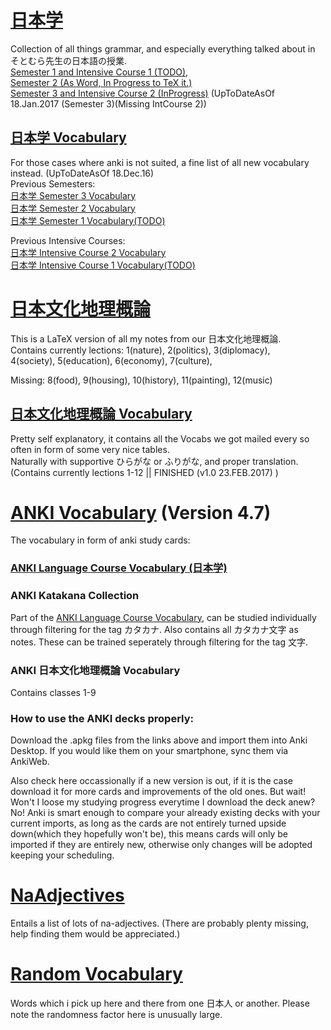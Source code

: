 # [日本学](/Semester3-and-IntensiveCourse2/Semester3IntCourse2Grammar.pdf)
Collection of all things grammar, and especially everything talked about in そとむら先生の日本語の授業.  
[Semester 1 and Intensive Course 1 (TODO)](/JaponicumSemester1.tex),  
[Semester 2 (As Word, In Progress to TeX it.)](/Semester2/Semester%202%20Japanese%20Grammar.pdf)  
[Semester 3 and Intensive Course 2 (InProgress)](/Semester3-and-IntensiveCourse2/Semester3IntCourse2Grammar.pdf) 
(UpToDateAsOf 18.Jan.2017 (Semester 3)(Missing IntCourse 2))  

## [日本学 Vocabulary](/Semester3-and-IntensiveCourse2/Semester3Vocabulary.pdf) 
For those cases where anki is not suited, a fine list of all new vocabulary instead. (UpToDateAsOf 18.Dec.16)  
Previous Semesters:  
[日本学 Semester 3 Vocabulary](/Semester3-and-IntensiveCourse2/Semester3Vocabulary.pdf)  
[日本学 Semester 2 Vocabulary](/Semester2/Semester2Vocabulary.pdf)  
[日本学 Semester 1 Vocabulary(TODO)](/Semester1-and-IntensiveCourse1/Semester1Vocabulary.pdf)  

Previous Intensive Courses:  
[日本学 Intensive Course 2 Vocabulary](/Semester3-and-IntensiveCourse2/IntensiveCourse2Vocabulary.pdf)  
[日本学 Intensive Course 1 Vocabulary(TODO)](/Semester1-and-IntensiveCourse1/IntensiveCourse1Vocabulary.pdf)  

# [日本文化地理概論](/Landeskunde.pdf)
This is a LaTeX version of all my notes from our 日本文化地理概論.  
Contains currently lections: 
1(nature), 2(politics), 3(diplomacy),  
4(society), 5(education), 6(economy), 7(culture),  

Missing: 8(food), 9(housing), 10(history), 11(painting), 12(music)

## [日本文化地理概論 Vocabulary](/LandeskundeVocabulary.pdf)
Pretty self explanatory, it contains all the Vocabs we got mailed every so often in form of some very nice tables.  
Naturally with supportive ひらがな or ふりがな, and proper translation.  
(Contains currently lections 1-12 || FINISHED (v1.0 23.FEB.2017) )

# [ANKI Vocabulary](https://drive.google.com/open?id=0B0Oky7Bwx8lnXzItMkFqQW11eGs) (Version 4.7)
The vocabulary in form of anki study cards:
### [ANKI Language Course Vocabulary (日本学)](https://drive.google.com/open?id=0B0Oky7Bwx8lnXzItMkFqQW11eGs)
### ANKI Katakana Collection
Part of the [ANKI Language Course Vocabulary](https://drive.google.com/open?id=0B0Oky7Bwx8lnXzItMkFqQW11eGs), can be studied individually through filtering for the tag カタカナ. Also contains all カタカナ文字 as notes. These can be trained seperately through filtering for the tag 文字.
### ANKI 日本文化地理概論 Vocabulary
Contains classes 1-9
### How to use the ANKI decks properly:  
Download the .apkg files from the links above and import them into Anki Desktop. If you would like them on your smartphone, sync them via AnkiWeb.

Also check here occassionally if a new version is out, if it is the case download it for more cards and improvements of the old ones.
But wait! Won't I loose my studying progress everytime I download the deck anew?  
No! Anki is smart enough to compare your already existing decks with your current imports, as long as the cards are not entirely turned upside down(which they hopefully won't be), this means cards will only be imported if they are entirely new, otherwise only changes will be adopted keeping your scheduling.  

# [NaAdjectives](/NaAdjectives.pdf)
Entails a list of lots of na-adjectives. (There are probably plenty missing, help finding them would be appreciated.)

# [Random Vocabulary](/RandomVocabulary.pdf) 
Words which i pick up here and there from one 日本人 or another. Please note the randomness factor here is unusually large.
